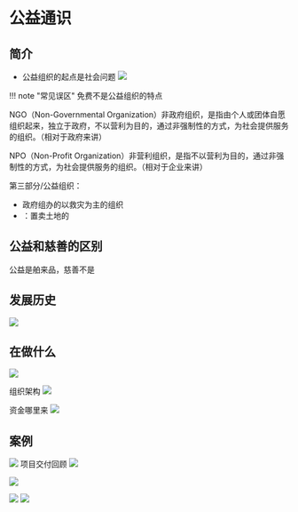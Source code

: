 # 公益通识

## 简介
- 公益组织的起点是社会问题
![](https://philfan-pic.oss-cn-beijing.aliyuncs.com/img/20240825105823.png)

!!! note "常见误区"
    免费不是公益组织的特点


NGO（Non-Governmental Organization）非政府组织，是指由个人或团体自愿组织起来，独立于政府，不以营利为目的，通过非强制性的方式，为社会提供服务的组织。（相对于政府来讲）

NPO（Non-Profit Organization）非营利组织，是指不以营利为目的，通过非强制性的方式，为社会提供服务的组织。（相对于企业来讲）

第三部分/公益组织：


- 政府组办的以救灾为主的组织
- ：置卖土地的


## 公益和慈善的区别


公益是舶来品，慈善不是

## 发展历史
![](https://philfan-pic.oss-cn-beijing.aliyuncs.com/img/20240825110728.png)


## 在做什么

![](https://philfan-pic.oss-cn-beijing.aliyuncs.com/img/20240825111630.png)

组织架构
![](https://philfan-pic.oss-cn-beijing.aliyuncs.com/img/20240825111828.png)

资金哪里来
![](https://philfan-pic.oss-cn-beijing.aliyuncs.com/img/20240825112209.png)

## 案例

![](https://philfan-pic.oss-cn-beijing.aliyuncs.com/img/20240825140335.png)
项目交付回顾
![](https://philfan-pic.oss-cn-beijing.aliyuncs.com/img/20240825141008.png)

![](https://philfan-pic.oss-cn-beijing.aliyuncs.com/img/20240825141601.png)

![](https://philfan-pic.oss-cn-beijing.aliyuncs.com/img/20240825141933.png)
![](https://philfan-pic.oss-cn-beijing.aliyuncs.com/img/4fa89db9a3c5bf94e05bcb5931dc0d6.png)